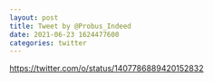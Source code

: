 ```yaml
--- 
layout: post 
title: Tweet by @Probus_Indeed 
date: 2021-06-23 1624477600 
categories: twitter 
--- 
```

https://twitter.com/o/status/1407786889420152832